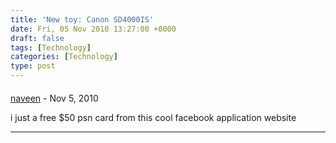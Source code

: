 ```yaml
---
title: 'New toy: Canon SD4000IS'
date: Fri, 05 Nov 2010 13:27:00 +0000
draft: false
tags: [Technology]
categories: [Technology]
type: post
---
```



#### 
[naveen](http://www.psncardsfree.com "sunny9495@gmail.com") - <time datetime="2010-11-05 09:50:45">Nov 5, 2010</time>

i just a free $50 psn card from this cool facebook application website
<hr />
